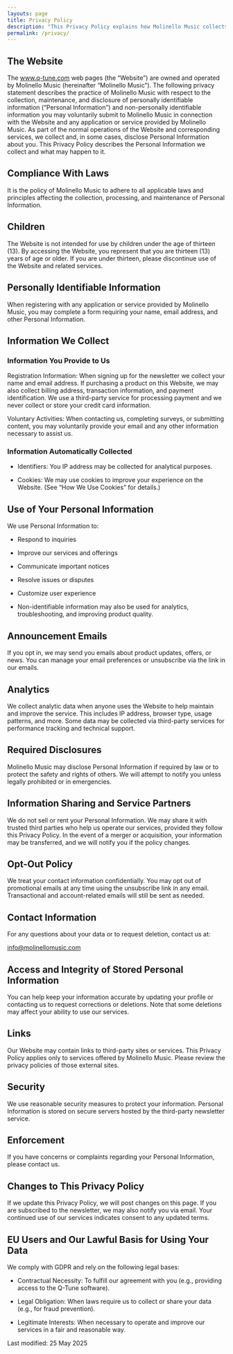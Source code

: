 ```yaml
---
layouts: page
title: Privacy Policy
description: "This Privacy Policy explains how Molinello Music collects, uses, and protects personal information on the www.q-tune.com website and related services. It covers data collection, use, sharing, user rights, security measures, compliance with laws including GDPR, and how to contact us about privacy concerns."
permalink: /privacy/
---
```


## The Website

The www.q-tune.com web pages (the “Website”) are owned and operated by Molinello Music (hereinafter “Molinello Music”). The following privacy statement describes the practice of Molinello Music with respect to the collection, maintenance, and disclosure of personally identifiable information (“Personal Information”) and non-personally identifiable information you may voluntarily submit to Molinello Music in connection with the Website and any application or service provided by Molinello Music. As part of the normal operations of the Website and corresponding services, we collect and, in some cases, disclose Personal Information about you. This Privacy Policy describes the Personal Information we collect and what may happen to it.

## Compliance With Laws

It is the policy of Molinello Music to adhere to all applicable laws and principles affecting the collection, processing, and maintenance of Personal Information.

## Children

The Website is not intended for use by children under the age of thirteen (13). By accessing the Website, you represent that you are thirteen (13) years of age or older. If you are under thirteen, please discontinue use of the Website and related services.

## Personally Identifiable Information

When registering with any application or service provided by Molinello Music, you may complete a form requiring your name, email address, and other Personal Information.

## Information We Collect

### Information You Provide to Us

Registration Information: When signing up for the newsletter we collect your name and email address. If purchasing a product on this Website, we may also collect billing address, transaction information, and payment identification. We use a third-party service for processing payment and we never collect or store your credit card information.

Voluntary Activities: When contacting us, completing surveys, or submitting content, you may voluntarily provide your email and any other information necessary to assist us.

### Information Automatically Collected

- Identifiers: You IP address may be collected for analytical purposes.

- Cookies: We may use cookies to improve your experience on the Website. (See “How We Use Cookies” for details.)

## Use of Your Personal Information

We use Personal Information to:

- Respond to inquiries

- Improve our services and offerings

- Communicate important notices

- Resolve issues or disputes

- Customize user experience

- Non-identifiable information may also be used for analytics, troubleshooting, and improving product quality.

## Announcement Emails

If you opt in, we may send you emails about product updates, offers, or news. You can manage your email preferences or unsubscribe via the link in our emails.

## Analytics

We collect analytic data when anyone uses the Website to help maintain and improve the service. This includes IP address, browser type, usage patterns, and more. Some data may be collected via third-party services for performance tracking and technical support.

## Required Disclosures

Molinello Music may disclose Personal Information if required by law or to protect the safety and rights of others. We will attempt to notify you unless legally prohibited or in emergencies.

## Information Sharing and Service Partners

We do not sell or rent your Personal Information. We may share it with trusted third parties who help us operate our services, provided they follow this Privacy Policy. In the event of a merger or acquisition, your information may be transferred, and we will notify you if the policy changes.

## Opt-Out Policy

We treat your contact information confidentially. You may opt out of promotional emails at any time using the unsubscribe link in any email. Transactional and account-related emails will still be sent as needed.

## Contact Information

For any questions about your data or to request deletion, contact us at:

info@molinellomusic.com

## Access and Integrity of Stored Personal Information

You can help keep your information accurate by updating your profile or contacting us to request corrections or deletions. Note that some deletions may affect your ability to use our services.

## Links

Our Website may contain links to third-party sites or services. This Privacy Policy applies only to services offered by Molinello Music. Please review the privacy policies of those external sites.

## Security

We use reasonable security measures to protect your information. Personal Information is stored on secure servers hosted by the third-party newsletter service.

## Enforcement

If you have concerns or complaints regarding your Personal Information, please contact us.

## Changes to This Privacy Policy

If we update this Privacy Policy, we will post changes on this page. If you are subscribed to the newsletter, we may also notify you via email. Your continued use of our services indicates consent to any updated terms.

## EU Users and Our Lawful Basis for Using Your Data

We comply with GDPR and rely on the following legal bases:

- Contractual Necessity: To fulfill our agreement with you (e.g., providing access to the Q-Tune software).

- Legal Obligation: When laws require us to collect or share your data (e.g., for fraud prevention).

- Legitimate Interests: When necessary to operate and improve our services in a fair and reasonable way.

Last modified: 25 May 2025